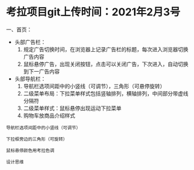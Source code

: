 # 考拉项目git上传时间：2021年2月3号

一、首页：

- 头部广告栏：
  1. 规定广告切换时间，在浏览器上记录广告栏的标题，每次进入浏览器切换广告内容
  2. 鼠标悬停广告，出现关闭按钮，点击可以关闭广告，下次进入，自动切换到下一广告内容
- 头部导航栏：
  1. 导航栏选项间距中的小竖线（可调节），三角形（可悬停旋转）
  2. 二级菜单布局：下拉菜单样式包括竖轴排列，横轴排列，中间部分带虚线分隔符
  3. 二级菜单样式：鼠标悬停出现运动下拉菜单
  4. 购物车放商品介绍样式





```
导航栏选项间距中的小竖线（可调节）

下拉框旁边的三角形（可旋转）

鼠标悬停颜色用考拉色调

设计思维
```

